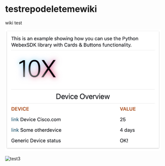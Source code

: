 # testrepodeletemewiki
wiki test


![test2](https://github.com/DJF3/testrepodeletemewiki/blob/main/images/cards-example.jpg?raw=true)


![test3](https://github.com/Cpanchal1/Chatbot101-with-AWS-Lambda/raw/master/images/architecture.png)


